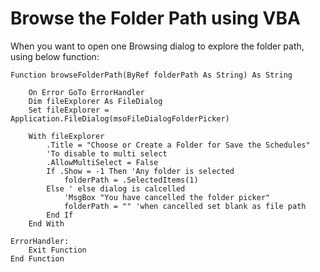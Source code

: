 # Browse the Folder Path using VBA

When you want to open one Browsing dialog to explore the folder path, using below function:

```
Function browseFolderPath(ByRef folderPath As String) As String

    On Error GoTo ErrorHandler
    Dim fileExplorer As FileDialog
    Set fileExplorer = Application.FileDialog(msoFileDialogFolderPicker)
    
    With fileExplorer
        .Title = "Choose or Create a Folder for Save the Schedules"
        'To disable to multi select
        .AllowMultiSelect = False
        If .Show = -1 Then 'Any folder is selected
            folderPath = .SelectedItems(1)
        Else ' else dialog is calcelled
            'MsgBox "You have cancelled the folder picker"
            folderPath = "" 'when cancelled set blank as file path
        End If
    End With
    
ErrorHandler:
    Exit Function
End Function

```
